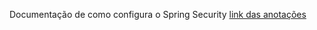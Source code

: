 Documentação de como configura o Spring Security
[link das anotações](https://felipes-organization-27.gitbook.io/spring-boot/spring-security/spring-security/como-configurar)
